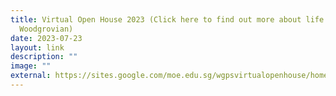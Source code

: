 ```yaml
---
title: Virtual Open House 2023 (Click here to find out more about life as a
  Woodgrovian)
date: 2023-07-23
layout: link
description: ""
image: ""
external: https://sites.google.com/moe.edu.sg/wgpsvirtualopenhouse/home
---
```

